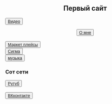 <html>
<head>
<title>Villega</title>
</head>
<body>
<body background="сайт/img/img1.akspic.ru-zoloto-zheltyj-sinij_cvet-utro-lazur-2560x1440.jpg">
  
<h2><center>Первый сайт</center></h2>

<button><a href="первый сайт">Видео</a></button>
<center><button color:grean ><a href="2слайд">О мне</a></button></center>
<br>
<button><a href="Маркет плейсы">Маркет плейсы</a></button>
<br>
<button><a href="3 страница">Сигма</a></button>
<br>
 <button ><a href="музыка">музыка</a></button>
<br>
<h3><right>Сот сети</right></h3>
<right><button><a href='https://rutube.ru/'>Рутуб</a></button></right>
<br>
<br>
<button><a href='https://vk.com/feed'>ВКконтакте</a></button>
<br>
